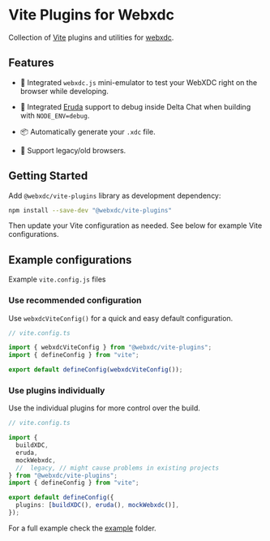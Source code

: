 # Vite Plugins for Webxdc

Collection of [Vite](https://vitejs.dev/) plugins and utilities for [webxdc](https://webxdc.org/).

## Features

- 📱 Integrated `webxdc.js` mini-emulator to test your WebXDC right on the browser while developing.
- 🐞 Integrated [Eruda](https://github.com/liriliri/eruda) support to debug inside Delta Chat when building with `NODE_ENV=debug`.

- 📦 Automatically generate your `.xdc` file.

- 🦕 Support legacy/old browsers.

## Getting Started

Add `@webxdc/vite-plugins` library as development dependency:

```bash
npm install --save-dev "@webxdc/vite-plugins"
```

Then update your Vite configuration as needed. See below for example Vite configurations.

## Example configurations

Example `vite.config.js` files

### Use recommended configuration

Use `webxdcViteConfig()` for a quick and easy default configuration.

```ts
// vite.config.ts

import { webxdcViteConfig } from "@webxdc/vite-plugins";
import { defineConfig } from "vite";

export default defineConfig(webxdcViteConfig());
```

### Use plugins individually

Use the individual plugins for more control over the build.

```ts
// vite.config.ts

import {
  buildXDC,
  eruda,
  mockWebxdc,
  //  legacy, // might cause problems in existing projects
} from "@webxdc/vite-plugins";
import { defineConfig } from "vite";

export default defineConfig({
  plugins: [buildXDC(), eruda(), mockWebxdc()],
});
```

For a full example check the [example](https://github.com/webxdc/vite-plugins/tree/main/example) folder.
